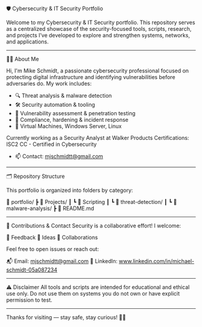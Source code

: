 🛡️ Cybersecurity & IT Security Portfolio

Welcome to my Cybersecurity & IT Security portfolio. This repository serves as a centralized showcase of the security-focused tools, scripts, research, and projects I’ve developed to explore and strengthen systems, networks, and applications.

---

👨‍💻 About Me

Hi, I'm Mike Schmidt, a passionate cybersecurity professional focused on protecting digital infrastructure and identifying vulnerabilities before adversaries do. My work includes: 

- 🔍 Threat analysis & malware detection  
- 🛠️ Security automation & tooling  
- 🧪 Vulnerability assessment & penetration testing  
- 📜 Compliance, hardening & incident response  
- 🧰 Virtual Machines, Windows Server, Linux

Currently working as a Security Analyst at Walker Products
Certifications: ISC2 CC - Certified in Cybersecurity

- 📫 Contact: mjschmidtt@gmail.com

---

🗂️ Repository Structure

This portfolio is organized into folders by category:

📁 portfolio/
┣ 📂 Projects/
┃ ┗ 📂 Scripting
┃ ┗ 📂 threat-detection/
┃ ┗ 📂 malware-analysis/
┣ 📜 README.md

---

🤝 Contributions & Contact
Security is a collaborative effort! I welcome:

🔧 Feedback
🧩 Ideas
🤝 Collaborations

Feel free to open issues or reach out:

📬 Email: mjschmidtt@gmail.com
💼 LinkedIn: www.linkedin.com/in/michael-schmidt-05a087234

---

⚠️ Disclaimer
All tools and scripts are intended for educational and ethical use only. Do not use them on systems you do not own or have explicit permission to test.

---

Thanks for visiting — stay safe, stay curious! 🧠🔐
